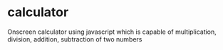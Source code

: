 # calculator
Onscreen calculator using javascript which is capable of multiplication, division, addition, subtraction of two numbers
